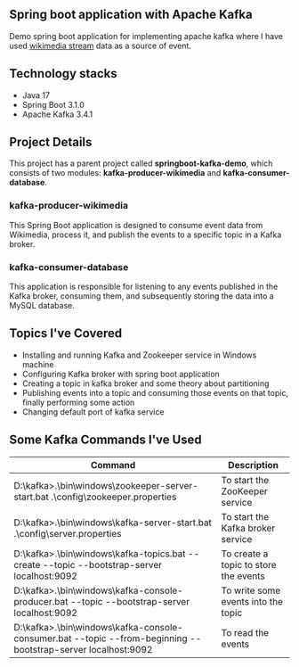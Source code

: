 ## Spring boot application with Apache Kafka 

Demo spring boot application for implementing apache kafka where I have used [wikimedia stream](https://stream.wikimedia.org/v2/stream/recentchange) data as a source of event.

## Technology stacks
* Java 17
* Spring Boot 3.1.0
* Apache Kafka 3.4.1

## Project Details
This project has a parent project called **springboot-kafka-demo**, which consists of two modules: **kafka-producer-wikimedia** and **kafka-consumer-database**.

### kafka-producer-wikimedia
This Spring Boot application is designed to consume event data from Wikimedia, process it, and publish the events to a specific topic in a Kafka broker.

### kafka-consumer-database
This application is responsible for listening to any events published in the Kafka broker, consuming them, and subsequently storing the data into a MySQL database.


## Topics I've Covered
* Installing and running Kafka and Zookeeper service in Windows machine
* Configuring Kafka broker with spring boot application
* Creating a topic in kafka broker and some theory about partitioning
* Publishing events into a topic and consuming those events on that topic, finally performing some action
* Changing default port of kafka service 

## Some Kafka Commands I've Used

| Command                                                                                                                   | Description                           |
|---------------------------------------------------------------------------------------------------------------------------|---------------------------------------|
| D:\kafka>.\bin\windows\zookeeper-server-start.bat .\config\zookeeper.properties                                           | To start the ZooKeeper service        |
| D:\kafka>.\bin\windows\kafka-server-start.bat .\config\server.properties                                                  | To start the Kafka broker service     |
| D:\kafka>.\bin\windows\kafka-topics.bat --create --topic <topic-name> --bootstrap-server localhost:9092                   | To create a topic to store the events |
| D:\kafka>.\bin\windows\kafka-console-producer.bat --topic <topic-name> --bootstrap-server localhost:9092                  | To write some events into the topic   |
| D:\kafka>.\bin\windows\kafka-console-consumer.bat --topic <topic-name> --from-beginning --bootstrap-server localhost:9092 | To read the events                    |
